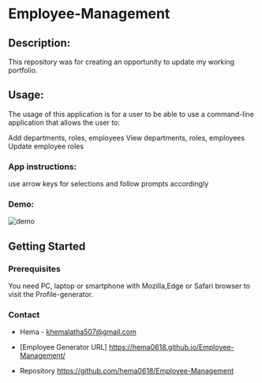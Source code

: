 # Employee-Management

## Description:

 This repository was for creating an opportunity to update my working portfolio.

## Usage:

 The usage of this application is for a user to be able to use a command-line application that allows the user to:

Add departments, roles, employees View departments, roles, employees Update employee roles

### App instructions: 

 use arrow keys for selections and follow prompts accordingly

### Demo:

![demo](https://user-images.githubusercontent.com/67700843/91367004-56e22b80-e7d3-11ea-8cde-875152e7746b.PNG)



 ## Getting Started

### Prerequisites

You need PC, laptop or smartphone with Mozilla,Edge or Safari browser to visit the Profile-generator.

### Contact

* Hema - khemalatha507@gmail.com

* [Employee Generator URL] https://hema0618.github.io/Employee-Management/

* Repository https://github.com/hema0618/Employee-Management